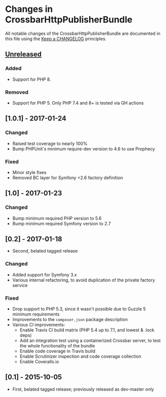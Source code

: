 # Changes in CrossbarHttpPublisherBundle

All notable changes of the CrossbarHttpPublisherBundle are documented in this file using the 
[Keep a CHANGELOG](http://keepachangelog.com/) principles.

## [Unreleased]
### Added
- Support for PHP 8.
### Removed
- Support for PHP 5. Only PHP 7.4 and 8+ is tested via GH actions

## [1.0.1] - 2017-01-24

### Changed
* Raised test coverage to nearly 100%
* Bump PHPUnit's minimum require-dev version to 4.6 to use Prophecy

### Fixed
* Minor style fixes
* Removed BC layer for Symfony <2.6 factory definition 

## [1.0] - 2017-01-23

### Changed
* Bump minimum required PHP version to 5.6
* Bump minimum required Symfony version to 2.7
 
## [0.2] - 2017-01-18

* Second, belated tagged release

### Changed
* Added support for Symfony 3.x
* Various internal refactoring, to avoid duplication of the private factory service 

### Fixed
* Drop support to PHP 5.3, since it wasn't possible due to Guzzle 5 minimum requirements
* Improvements to the `composer.json` package description
* Various CI improvements:
  * Enable Travis CI build matrix (PHP 5.4 up to 7.1, and lowest & .lock deps)
  * Add an integration test using a containerized Crossbar server, to test the whole functionality of the bundle
  * Enable code coverage in Travis build
  * Enable Scrutinizer inspection and code coverage collection
  * Enable Coveralls.io

## [0.1] - 2015-10-05

* First, belated tagged release; previously released as dev-master only 

[Unreleased]: https://github.com/facile-it/crossbar-http-publisher-bundle/compare/1.0.1..master
